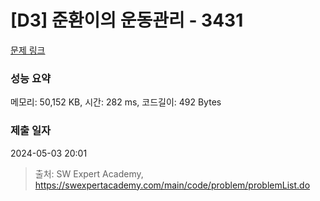# [D3] 준환이의 운동관리 - 3431 

[문제 링크](https://swexpertacademy.com/main/code/problem/problemDetail.do?contestProbId=AWE_ZXcqAAMDFAV2) 

### 성능 요약

메모리: 50,152 KB, 시간: 282 ms, 코드길이: 492 Bytes

### 제출 일자

2024-05-03 20:01



> 출처: SW Expert Academy, https://swexpertacademy.com/main/code/problem/problemList.do